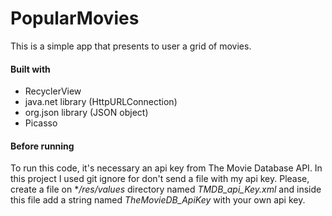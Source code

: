 # PopularMovies
This is a simple app that presents to user a grid of movies.

#### Built with
- RecyclerView
- java.net library (HttpURLConnection)
- org.json library (JSON object)
- Picasso

#### Before running
To run this code, it's necessary an api key from The Movie Database API. In this project I used git ignore for don't send a file with my api key. Please, create a file on **/res/values* directory named *TMDB_api_Key.xml* and inside this file add a string named *TheMovieDB_ApiKey* with your own api key.
